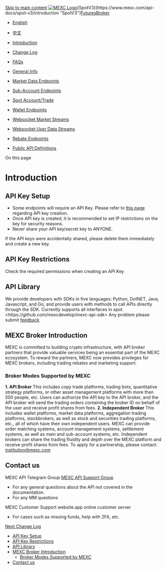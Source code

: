 [Skip to main content](https://www.mexc.com/api-docs/spot-v3/introduction#__docusaurus_skipToContent_fallback "Skip to main content")
[![MEXC Logo](https://www.mexc.com/api-docs-assets/img/mexc-logo.svg)](https://www.mexc.com/ "https://www.mexc.com/")[SpotV3](https://www.mexc.com/api-docs/spot-v3/introduction "SpotV3")[Futures](https://www.mexc.com/api-docs/futures/update-log "Futures")[Broker](https://www.mexc.com/api-docs/broker/mexc-broker-introduction "Broker")
[](https://www.mexc.com/api-docs/spot-v3/introduction "English")
  * [English](https://www.mexc.com/api-docs/spot-v3/introduction "English")
  * [中文](https://www.mexc.com/zh-MY/api-docs/spot-v3/introduction "中文")


  * [Introduction](https://www.mexc.com/api-docs/spot-v3/introduction "Introduction")
  * [Change Log](https://www.mexc.com/api-docs/spot-v3/change-log "Change Log")
  * [FAQs](https://www.mexc.com/api-docs/spot-v3/faqs "FAQs")
  * [General Info](https://www.mexc.com/api-docs/spot-v3/general-info "General Info")
  * [Market Data Endpoints](https://www.mexc.com/api-docs/spot-v3/market-data-endpoints "Market Data Endpoints")
  * [Sub-Account Endpoints](https://www.mexc.com/api-docs/spot-v3/subaccount-endpoints "Sub-Account Endpoints")
  * [Spot Account/Trade](https://www.mexc.com/api-docs/spot-v3/spot-account-trade "Spot Account/Trade")
  * [Wallet Endpoints](https://www.mexc.com/api-docs/spot-v3/wallet-endpoints "Wallet Endpoints")
  * [Websocket Market Streams](https://www.mexc.com/api-docs/spot-v3/websocket-market-streams "Websocket Market Streams")
  * [Websocket User Data Streams](https://www.mexc.com/api-docs/spot-v3/websocket-user-data-streams "Websocket User Data Streams")
  * [Rebate Endpoints](https://www.mexc.com/api-docs/spot-v3/rebate-endpoints "Rebate Endpoints")
  * [Public API Definitions](https://www.mexc.com/api-docs/spot-v3/public-api-definitions "Public API Definitions")


On this page
# Introduction
## API Key Setup[​](https://www.mexc.com/api-docs/spot-v3/introduction#api-key-setup "Direct link to API Key Setup")
  * Some endpoints will require an API Key. Please refer to [this page](https://www.mexc.com/user/openapi "this page") regarding API key creation.
  * Once API key is created, it is recommended to set IP restrictions on the key for security reasons.
  * Never share your API key/secret key to ANYONE.


If the API keys were accidentally shared, please delete them immediately and create a new key.
## API Key Restrictions[​](https://www.mexc.com/api-docs/spot-v3/introduction#api-key-restrictions "Direct link to API Key Restrictions")
Check the required permissions when creating an API Key
## API Library[​](https://www.mexc.com/api-docs/spot-v3/introduction#api-library "Direct link to API Library")
We provide developers with SDKs in five languages: Python, DotNET, Java, Javascript, and Go, and provide users with methods to call APIs directly through the SDK. Currently supports all interfaces in spot.
[](https://github.com/mexcdevelop/mexc-api-sdk "https://github.com/mexcdevelop/mexc-api-sdk")<https://github.com/mexcdevelop/mexc-api-sdk>
Any problem please submit [feedback](https://github.com/mexcdevelop/mexc-api-sdk/issues "feedback")
## MEXC Broker Introduction[​](https://www.mexc.com/api-docs/spot-v3/introduction#mexc-broker-introduction "Direct link to MEXC Broker Introduction")
MEXC is committed to building crypto infrastructure, with API broker partners that provide valuable services being an essential part of the MEXC ecosystem. To reward the partners, MEXC now provides privileges for MEXC brokers, including trading rebates and marketing support.
### Broker Modes Supported by MEXC[​](https://www.mexc.com/api-docs/spot-v3/introduction#broker-modes-supported-by-mexc "Direct link to Broker Modes Supported by MEXC")
**1. API Broker**
This includes copy trade platforms, trading bots, quantitative strategy platforms, or other asset management platforms with more than 500 people, etc. Users can authorize the API key to the API broker, and the API broker will send the trading orders containing the broker ID on behalf of the user and receive profit shares from fees.
**2. Independent Broker**
This includes wallet platforms, market data platforms, aggregation trading platforms, stockbrokers, as well as stock and securities trading platforms, etc., all of which have their own independent users. MEXC can provide order matching systems, account management systems, settlement systems, as well as main and sub-account systems, etc. Independent brokers can share the trading fluidity and depth over the MEXC platform and receive profit shares from fees.
To apply for a partnership, please contact: institution@mexc.com
## Contact us[​](https://www.mexc.com/api-docs/spot-v3/introduction#contact-us "Direct link to Contact us")
MEXC API Telegram Group [MEXC API Support Group](https://t.me/MEXCAPIsupport "MEXC API Support Group")
  * For any general questions about the API not covered in the documentation.
  * For any MM questions


MEXC Customer Support website.app online customer server
  * For cases such as missing funds, help with 2FA, etc.


[Next Change Log](https://www.mexc.com/api-docs/spot-v3/change-log "NextChange Log")
  * [API Key Setup](https://www.mexc.com/api-docs/spot-v3/introduction#api-key-setup "API Key Setup")
  * [API Key Restrictions](https://www.mexc.com/api-docs/spot-v3/introduction#api-key-restrictions "API Key Restrictions")
  * [API Library](https://www.mexc.com/api-docs/spot-v3/introduction#api-library "API Library")
  * [MEXC Broker Introduction](https://www.mexc.com/api-docs/spot-v3/introduction#mexc-broker-introduction "MEXC Broker Introduction")
    * [Broker Modes Supported by MEXC](https://www.mexc.com/api-docs/spot-v3/introduction#broker-modes-supported-by-mexc "Broker Modes Supported by MEXC")
  * [Contact us](https://www.mexc.com/api-docs/spot-v3/introduction#contact-us "Contact us")


